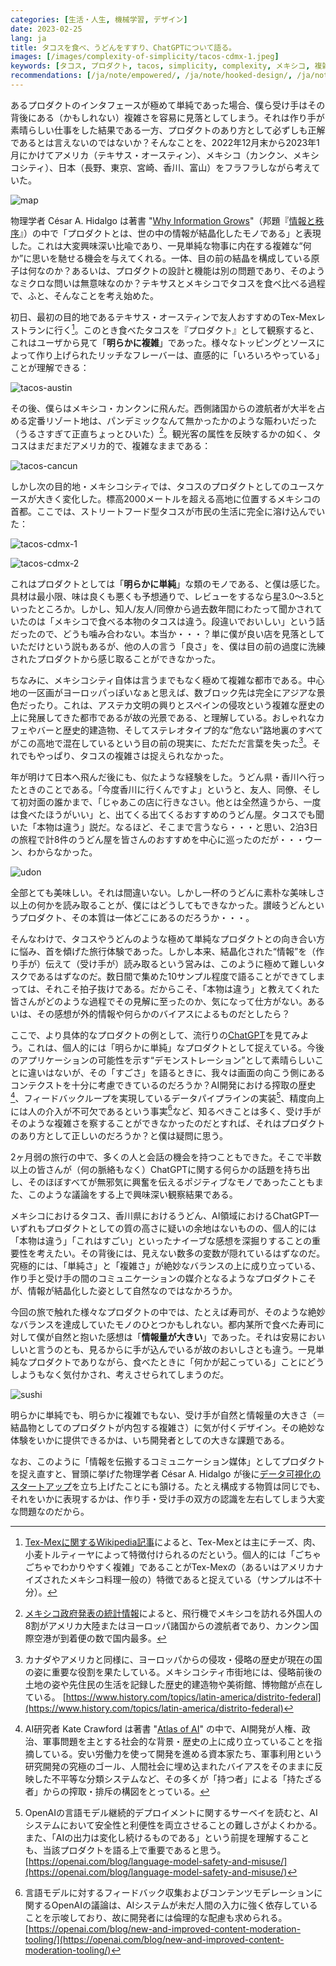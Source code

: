 ```yaml
---
categories: [生活・人生, 機械学習, デザイン]
date: 2023-02-25
lang: ja
title: タコスを食べ、うどんをすすり、ChatGPTについて語る。
images: [/images/complexity-of-simplicity/tacos-cdmx-1.jpeg]
keywords: [タコス, プロダクト, tacos, simplicity, complexity, メキシコ, 複雑, メキシコシティ, cdmx, 受け手]
recommendations: [/ja/note/empowered/, /ja/note/hooked-design/, /ja/note/product-management-myths/]
---
```


あるプロダクトのインタフェースが極めて単純であった場合、僕ら受け手はその背後にある（かもしれない）複雑さを容易に見落としてしまう。それは作り手が素晴らしい仕事をした結果である一方、プロダクトのあり方として必ずしも正解であるとは言えないのではないか？そんなことを、2022年12月末から2023年1月にかけてアメリカ（テキサス・オースティン）、メキシコ（カンクン、メキシコシティ）、日本（長野、東京、宮崎、香川、富山）をフラフラしながら考えていた。

![map](/images/complexity-of-simplicity/map.gif)

物理学者  César A. Hidalgo は著書 "[Why Information Grows](https://amzn.to/3Y73aD8)"（邦題『[情報と秩序](https://amzn.to/3EEJ1xz)』）の中で「プロダクトとは、世の中の情報が結晶化したモノである」と表現した。これは大変興味深い比喩であり、一見単純な物事に内在する複雑な“何か”に思いを馳せる機会を与えてくれる。一体、目の前の結晶を構成している原子は何なのか？あるいは、プロダクトの設計と機能は別の問題であり、そのようなミクロな問いは無意味なのか？テキサスとメキシコでタコスを食べ比べる過程で、ふと、そんなことを考え始めた。

初日、最初の目的地であるテキサス・オースティンで友人おすすめのTex-Mexレストランに行く[^1]。このとき食べたタコスを『プロダクト』として観察すると、これはユーザから見て「**明らかに複雑**」であった。様々なトッピングとソースによって作り上げられたリッチなフレーバーは、直感的に「いろいろやっている」ことが理解できる：

![tacos-austin](/images/complexity-of-simplicity/tacos-austin.jpeg)

その後、僕らはメキシコ・カンクンに飛んだ。西側諸国からの渡航者が大半を占める定番リゾート地は、パンデミックなんて無かったかのような賑わいだった（うるさすぎて正直ちょっとひいた）[^2]。観光客の属性を反映するかの如く、タコスはまだまだアメリカ的で、複雑なままである：

![tacos-cancun](/images/complexity-of-simplicity/tacos-cancun.jpeg)

しかし次の目的地・メキシコシティでは、タコスのプロダクトとしてのユースケースが大きく変化した。標高2000メートルを超える高地に位置するメキシコの首都。ここでは、ストリートフード型タコスが市民の生活に完全に溶け込んでいた：

![tacos-cdmx-1](/images/complexity-of-simplicity/tacos-cdmx-1.jpeg)

![tacos-cdmx-2](/images/complexity-of-simplicity/tacos-cdmx-2.jpeg)

これはプロダクトとしては「**明らかに単純**」な類のモノである、と僕は感じた。具材は最小限、味は良くも悪くも予想通りで、レビューをするなら星3.0〜3.5といったところか。しかし、知人/友人/同僚から過去数年間にわたって聞かされていたのは「メキシコで食べる本物のタコスは違う。段違いでおいしい」という話だったので、どうも噛み合わない。本当か・・・？単に僕が良い店を見落としていただけという説もあるが、他の人の言う「良さ」を、僕は目の前の過度に洗練されたプロダクトから感じ取ることができなかった。

ちなみに、メキシコシティ自体は言うまでもなく極めて複雑な都市である。中心地の一区画がヨーロッパっぽいなぁと思えば、数ブロック先は完全にアジアな景色だったり。これは、アステカ文明の興りとスペインの侵攻という複雑な歴史の上に発展してきた都市であるが故の光景である、と理解している。おしゃれなカフェやバーと歴史的建造物、そしてステレオタイプ的な“危ない”路地裏のすべてがこの高地で混在しているという目の前の現実に、ただただ言葉を失った[^3]。それでもやっぱり、タコスの複雑さは捉えられなかった。

年が明けて日本へ飛んだ後にも、似たような経験をした。うどん県・香川へ行ったときのことである。「今度香川に行くんですよ」というと、友人、同僚、そして初対面の誰かまで、「じゃあこの店に行きなさい。他とは全然違うから、一度は食べたほうがいい」と、出てくる出てくるおすすめのうどん屋。タコスでも聞いた「本物は違う」説だ。なるほど、そこまで言うなら・・・と思い、2泊3日の旅程で計8件のうどん屋を皆さんのおすすめを中心に巡ったのだが・・・ウーン、わからなかった。

![udon](/images/complexity-of-simplicity/udon.jpeg)

全部とても美味しい。それは間違いない。しかし一杯のうどんに素朴な美味しさ以上の何かを読み取ることが、僕にはどうしてもできなかった。讃岐うどんというプロダクト、その本質は一体どこにあるのだろうか・・・。

そんなわけで、タコスやうどんのような極めて単純なプロダクトとの向き合い方に悩み、首を傾げた旅行体験であった。しかし本来、結晶化された“情報”を（作り手が）伝えて（受け手が）読み取るという営みは、このように極めて難しいタスクであるはずなのだ。数日間で集めた10サンプル程度で語ることができてしまっては、それこそ拍子抜けである。だからこそ、「本物は違う」と教えてくれた皆さんがどのような過程でその見解に至ったのか、気になって仕方がない。あるいは、その感想が外的情報や何らかのバイアスによるものだとしたら？

ここで、より具体的なプロダクトの例として、流行りの[ChatGPT](https://openai.com/blog/chatgpt/)を見てみよう。これは、個人的には「明らかに単純」なプロダクトとして捉えている。今後のアプリケーションの可能性を示す“デモンストレーション”として素晴らしいことに違いはないが、その「すごさ」を語るときに、我々は画面の向こう側にあるコンテクストを十分に考慮できているのだろうか？AI開発における搾取の歴史[^4]、フィードバックループを実現しているデータパイプラインの実装[^5]、精度向上には人の介入が不可欠であるという事実[^6]など、知るべきことは多く、受け手がそのような複雑さを察することができなかったのだとすれば、それはプロダクトのあり方として正しいのだろうか？と僕は疑問に思う。

2ヶ月弱の旅行の中で、多くの人と会話の機会を持つこともできた。そこで半数以上の皆さんが（何の脈絡もなく）ChatGPTに関する何らかの話題を持ち出し、そのほぼすべてが無邪気に興奮を伝えるポジティブなモノであったこともまた、このような議論をする上で興味深い観察結果である。

メキシコにおけるタコス、香川県におけるうどん、AI領域におけるChatGPT—いずれもプロダクトとしての質の高さに疑いの余地はないものの、個人的には「本物は違う」「これはすごい」といったナイーブな感想を深掘りすることの重要性を考えたい。その背後には、見えない数多の変数が隠れているはずなのだ。究極的には、「単純さ」と「複雑さ」が絶妙なバランスの上に成り立っている、作り手と受け手の間のコミュニケーションの媒介となるようなプロダクトこそが、情報が結晶化した姿として自然なのではなかろうか。

今回の旅で触れた様々なプロダクトの中では、たとえば寿司が、そのような絶妙なバランスを達成していたモノのひとつかもしれない。都内某所で食べた寿司に対して僕が自然と抱いた感想は「**情報量が大きい**」であった。それは安易においしいと言うのとも、見るからに手が込んでいるが故のおいしさとも違う。一見単純なプロダクトでありながら、食べたときに「何かが起こっている」ことにどうしようもなく気付かされ、考えさせられてしまうのだ。

![sushi](/images/complexity-of-simplicity/sushi.jpeg)

明らかに単純でも、明らかに複雑でもない、受け手が自然と情報量の大きさ（＝結晶物としてのプロダクトが内包する複雑さ）に気が付くデザイン。その絶妙な体験をいかに提供できるかは、いち開発者としての大きな課題である。

なお、このように「情報を伝搬するコミュニケーション媒体」としてプロダクトを捉え直すと、冒頭に挙げた物理学者 César A. Hidalgo が後に[データ可視化のスタートアップ](https://www.datawheel.us/)を立ち上げたことにも頷ける。たとえ構成する物質は同じでも、それをいかに表現するかは、作り手・受け手の双方の認識を左右してしまう大変な問題なのだから。

[^1]: [Tex-Mexに関するWikipedia記事](https://en.wikipedia.org/wiki/Tex-Mex)によると、Tex-Mexとは主にチーズ、肉、小麦トルティーヤによって特徴付けられるのだという。個人的には「ごちゃごちゃでわかりやすく複雑」であることがTex-Mexの（あるいはアメリカナイズされたメキシコ料理一般の）特徴であると捉えている（サンプルは不十分）。

[^2]: [メキシコ政府発表の統計情報](https://www.datatur.sectur.gob.mx/SitePages/Visitantes%20por%20Nacionalidad.aspx)によると、飛行機でメキシコを訪れる外国人の8割がアメリカ大陸またはヨーロッパ諸国からの渡航者であり、カンクン国際空港が到着便の数で国内最多。

[^3]: カナダやアメリカと同様に、ヨーロッパからの侵攻・侵略の歴史が現在の国の姿に重要な役割を果たしている。メキシコシティ市街地には、侵略前後の土地の姿や先住民の生活を記録した歴史的建造物や美術館、博物館が点在している。 [https://www.history.com/topics/latin-america/distrito-federal](https://www.history.com/topics/latin-america/distrito-federal)

[^4]: AI研究者 Kate Crawford は著書 "[Atlas of AI](https://amzn.to/3KEAZIH)" の中で、AI開発が人権、政治、軍事問題を主とする社会的な背景・歴史の上に成り立っていることを指摘している。安い労働力を使って開発を進める資本家たち、軍事利用という研究開発の究極のゴール、人間社会に埋め込まれたバイアスをそのままに反映した不平等な分類システムなど、その多くが「持つ者」による「持たざる者」からの搾取・排斥の構図をとっている。

[^5]: OpenAIの言語モデル継続的デプロイメントに関するサーベイを読むと、AIシステムにおいて安全性と利便性を両立させることの難しさがよくわかる。また、「AIの出力は変化し続けるものである」という前提を理解することも、当該プロダクトを語る上で重要であると思う。 [https://openai.com/blog/language-model-safety-and-misuse/](https://openai.com/blog/language-model-safety-and-misuse/)

[^6]: 言語モデルに対するフィードバック収集およびコンテンツモデレーションに関するOpenAIの議論は、AIシステムが未だ人間の入力に強く依存していることを示唆しており、故に開発者には倫理的な配慮も求められる。 [https://openai.com/blog/new-and-improved-content-moderation-tooling/](https://openai.com/blog/new-and-improved-content-moderation-tooling/)
